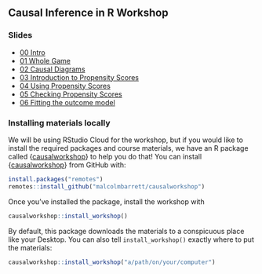 
<!-- README.md is generated from README.Rmd. Please edit that file -->

## Causal Inference in R Workshop

### Slides

  - [00
    Intro](https://causal-inference-r-workshop.netlify.app/00-intro.html)
  - [01 Whole
    Game](https://causal-inference-r-workshop.netlify.app/01-causal_modeling_whole_game.html)
  - [02 Causal
    Diagrams](https://causal-inference-r-workshop.netlify.app/02-dags.html)
  - [03 Introduction to Propensity
    Scores](https://causal-inference-r-workshop.netlify.app/03-pscores.html)
  - [04 Using Propensity
    Scores](https://causal-inference-r-workshop.netlify.app/04-pscore-weighting.html)
  - [05 Checking Propensity
    Scores](https://causal-inference-r-workshop.netlify.app/05-pscore-diagnostics.html)
  - [06 Fitting the outcome
    model](https://causal-inference-r-workshop.netlify.app/06-outcome-model.html)

### Installing materials locally

We will be using RStudio Cloud for the workshop, but if you would like
to install the required packages and course materials, we have an R
package called
{[causalworkshop](https://github.com/malcolmbarrett/causalworkshop)} to
help you do that\! You can install
{[causalworkshop](https://github.com/malcolmbarrett/causalworkshop)}
from GitHub with:

``` r
install.packages("remotes")
remotes::install_github("malcolmbarrett/causalworkshop")
```

Once you’ve installed the package, install the workshop with

``` r
causalworkshop::install_workshop()
```

By default, this package downloads the materials to a conspicuous place
like your Desktop. You can also tell `install_workshop()` exactly where
to put the materials:

``` r
causalworkshop::install_workshop("a/path/on/your/computer")
```
